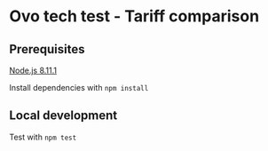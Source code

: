# Ovo tech test - Tariff comparison

## Prerequisites

[Node.js 8.11.1](https://nodejs.org/en/download/)

Install dependencies with `npm install`

## Local development

Test with `npm test`
